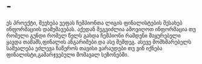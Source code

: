 # -
ეს პროექტი, შეეხება უეფას ჩემპიონთა ლიგის ფინალისტების შესახებ ინფორმაციის დამუშავებას. აქედან შეგვიძლია ამოვიღოთ ინფორმაცია თუ რომელი გუნდი რომელ წელს გახდა ჩემპიონი რამდენი მაყურებელი ყავდა თამაშს,ფინალის ანგარიშები და ასე შემდეგ. ასევე მომხმარებელს საშუალება ეძლევა ჩაწეროს თავისი ვარაუდები თუ ვინ იქნება ფინალისტი,გამარჯვებული მომავალ სეზონებში.
